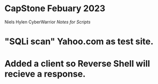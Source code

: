 # CapStone Febuary 2023
Niels Hylen CyberWarrior
*Notes for Scripts*
# "SQLi scan" Yahoo.com as test site.
# Added a client so Reverse Shell will recieve a response.
